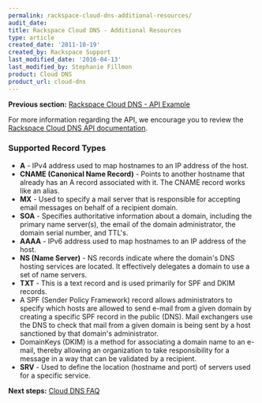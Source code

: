 ```yaml
---
permalink: rackspace-cloud-dns-additional-resources/
audit_date:
title: Rackspace Cloud DNS - Additional Resources
type: article
created_date: '2011-10-19'
created_by: Rackspace Support
last_modified_date: '2016-04-13'
last_modified_by: Stephanie Fillmon 
product: Cloud DNS
product_url: cloud-dns
---
```


**Previous section:** [Rackspace Cloud DNS - API Example](/how-to/rackspace-cloud-dns-api-example)

For more information regarding the API, we encourage you to review the [Rackspace Cloud DNS API documentation](https://developer.rackspace.com/docs/cloud-dns/v1/developer-guide/).

### Supported Record Types

-   **A** - IPv4 address used to map hostnames to an IP address of
    the host.
-   **CNAME (Canonical Name Record)** - Points to another hostname that
    already has an A record associated with it. The CNAME record works
    like an alias.
-   **MX** - Used to specify a mail server that is responsible for
    accepting email messages on behalf of a recipient domain.
-   **SOA** - Specifies authoritative information about a domain,
    including the primary name server(s), the email of the domain
    administrator, the domain serial number, and TTL's.
-   **AAAA** - IPv6 address used to map hostnames to an IP address of
    the host.
-   **NS (Name Server)** - NS records indicate where the domain's DNS
    hosting services are located. It effectively delegates a domain to
    use a set of name servers.
-   **TXT** - This is a text record and is used primarily for SPF and
    DKIM records.
-   A SPF (Sender Policy Framework) record allows administrators to
specify which hosts are allowed to send e-mail from a given domain by
creating a specific SPF record in the public (DNS). Mail exchangers use
the DNS to check that mail from a given domain is being sent by a host
sanctioned by that domain's administrator.
-   DomainKeys (DKIM) is a method for associating a domain name to an
e-mail, thereby allowing an organization to take responsibility for a
message in a way that can be validated by a recipient.
-   **SRV** - Used to define the location (hostname and port) of servers used for a specific service.

**Next steps:** [Cloud DNS FAQ](/how-to/cloud-dns-faq)
